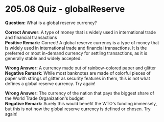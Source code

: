 # 205.08 Quiz - globalReserve

**Question:** What is a global reserve currency?

**Correct Answer:** A type of money that is widely used in international trade and financial transactions\
**Positive Remark:** Correct! A global reserve currency is a type of money that is widely used in international trade and financial transactions. It is the preferred or most in-demand currency for settling transactions, as it is generally stable and widely accepted.

**Wrong Answer:** A currency made out of rainbow-colored paper and glitter\
**Negative Remark:** While most banknotes are made of colorful pieces of paper with strings of glitter as security features in them, this is not what defines a global reserve currency. Try again!

**Wrong Answer:** The currency of the nation that pays the biggest share of the World Trade Organization's budget\
**Negative Remark:** Surely this would benefit the WTO's funding immensely, but this is not how the global reserve currency is defined or chosen. Try again!
